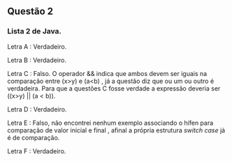 ## Questão 2 
### Lista 2 de Java.

Letra A :  Verdadeiro.

Letra B : Verdadeiro.

Letra C : Falso. O operador && indica que ambos devem ser iguais na comparação entre (x>y) e (a<b) , já a questão diz que ou um ou outro é verdadeira. Para que a questões C fosse verdade a expressão deveria ser ((x>y) || (a < b)).

Letra D : Verdadeiro.

Letra E : Falso, não encontrei nenhum exemplo associando o hífen para comparação de valor inicial e final , afinal a própria estrutura *switch case* já é de comparação.

Letra F : Verdadeiro.
